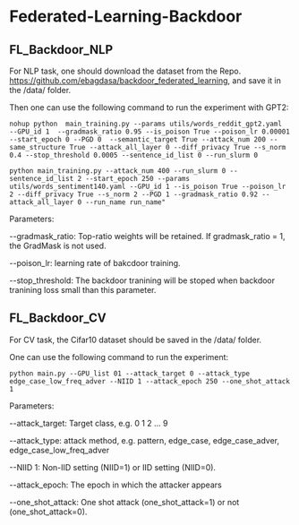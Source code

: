 # Federated-Learning-Backdoor

## FL_Backdoor_NLP

For NLP task, one should download the dataset from the Repo. https://github.com/ebagdasa/backdoor_federated_learning, and save it in the /data/ folder.

Then one can use the following command to run the experiment with GPT2:

`nohup python  main_training.py --params utils/words_reddit_gpt2.yaml   --GPU_id 1  --gradmask_ratio 0.95 --is_poison True --poison_lr 0.00001 --start_epoch 0 --PGD 0  --semantic_target True --attack_num 200 --same_structure True --attack_all_layer 0 --diff_privacy True --s_norm 0.4 --stop_threshold 0.0005 --sentence_id_list 0 --run_slurm 0
` 

`python main_training.py --attack_num 400 --run_slurm 0 --sentence_id_list 2 --start_epoch 250 --params utils/words_sentiment140.yaml --GPU_id 1 --is_poison True --poison_lr 2 --diff_privacy True --s_norm 2 --PGD 1 --gradmask_ratio 0.92 --attack_all_layer 0 --run_name run_name"
`



Parameters:

--gradmask_ratio: Top-ratio weights will be retained. If gradmask_ratio = 1, the GradMask is not used.

--poison_lr: learning rate of bakcdoor training.

--stop_threshold: The backdoor tranining will be stoped when backdoor tranining loss small than this parameter.


## FL_Backdoor_CV

For CV task, the Cifar10 dataset should be saved in the /data/ folder.

One can use the following command to run the experiment:

`python main.py --GPU_list 01 --attack_target 0 --attack_type edge_case_low_freq_adver --NIID 1 --attack_epoch 250 --one_shot_attack 1` 

Parameters:

--attack_target: Target class, e.g. 0 1 2 ... 9

--attack_type: attack method, e.g. pattern, edge_case, edge_case_adver, edge_case_low_freq_adver

--NIID 1: Non-IID setting (NIID=1) or IID setting (NIID=0).

--attack_epoch: The epoch in which the attacker appears

--one_shot_attack: One shot attack (one_shot_attack=1) or not (one_shot_attack=0).


